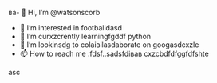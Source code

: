 ва- 👋 Hi, I’m @watsonscorb
- 👀 I’m interested in footballdasd
- 🌱 I’m curxzcrently learningfgddf python
- 💞️ I’m lookinsdg to colаівіlasdaborate on googasdcxzle
- 📫 How to reach me .fdsf..sadsfdівав
cxzcbdfdfggfdfshte
<!---xzcxzczxfdbgfdcv
watsonscorb/watsonscorb xcvis a ✨ special ✨ repository becausenm its `README.md` (this file) appears on your GitHub profile.
You can click the Preview link to take a look at your changes.
--->asc
